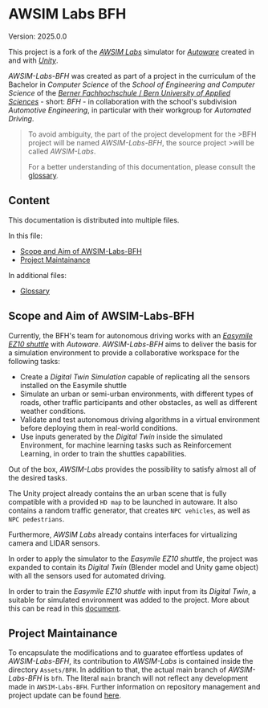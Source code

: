 # AWSIM Labs BFH

Version: 2025.0.0

This project is a fork of the [_AWSIM Labs_](https://github.com/autowarefoundation/AWSIM-Labs) simulator for [_Autoware_](https://autoware.org/) created in and with [_Unity_](www.unity.com). 


_AWSIM-Labs-BFH_ was created as part of a project in the curriculum of the Bachelor in _Computer Science_ of the _School of Engineering and Computer Science_ of the [_Berner Fachhochschule_ / _Bern University of Applied Sciences_](https://www.bfh.ch/de/studium/bachelor/informatik/)  -  short: _BFH_ - in collaboration with the school's subdivision _Automotive Engineering_, in particular with their workgroup for _Automated Driving_.

>To avoid ambiguity, the part of the project development for the >BFH project will be named _AWSIM-Labs-BFH_, the source project >will be called _AWSIM-Labs_.
>
>For a better understanding of this documentation, please consult the [glossary](glossary.md).

## Content
This documentation is distributed into multiple files.

In this file:
- [Scope and Aim of AWSIM-Labs-BFH](#scope-and-aim-of-awsim-labs-bfh)
- [Project Maintainance](#project-maintainance)

In additional files:
- [Glossary](glossary.md)

## Scope and Aim of AWSIM-Labs-BFH

Currently, the BFH's team for autonomous driving works with an [_Easymile EZ10 shuttle_](https://www.easymile.com/de/vehicle-solutions/ez10-passenger-shuttle) with _Autoware_.
_AWSIM-Labs-BFH_ aims to deliver the basis for a simulation environment to provide a collaborative workspace for the following tasks:
- Create a _Digital Twin Simulation_ capable of replicating all the sensors installed on the Easymile shuttle
- Simulate an urban or semi-urban environments, with different types of roads, other traffic participants and other obstacles, as well as different weather conditions.
- Validate and test autonomous driving algorithms in a virtual environment before deploying them in real-world conditions.
- Use inputs generated by the _Digital Twin_ inside the simulated Environment, for machine learning tasks such as Reinforcement Learning, in order to train the shuttles capabilities.


Out of the box, _AWSIM-Labs_ provides the possibility to satisfy almost all of the desired tasks. 

The Unity project already contains the an urban scene that is fully compatible with a provided `HD map` to be launched in autoware. It also contains a random traffic generator, that creates `NPC vehicles`, as well as `NPC pedestrians`.

Furthermore, _AWSIM Labs_ already contains interfaces for virtualizing camera and LIDAR sensors.

In order to apply the simulator to the _Easymile EZ10 shuttle_, the project was expanded to contain its _Digital Twin_ (Blender model and Unity game object) with all the sensors used for automated driving. 

In order to train the _Easymile EZ10 shuttle_ with input from its _Digital Twin_, a suitable for simulated environment was added to the project. More about this can be read in this [document](reinforcement-learning.md).

## Project Maintainance

To encapsulate the modifications and to guaratee effortless updates of _AWSIM-Labs-BFH_, its contribution to _AWSIM-Labs_ is contained inside the directory `Assets/BFH`. In addition to that, the actual main branch of _AWSIM-Labs-BFH_ is `bfh`.
The literal `main` branch will not reflect any development made in `AWSIM-Labs-BFH`. Further information on repository management and project update can be found [here](project-maintainance.md).


